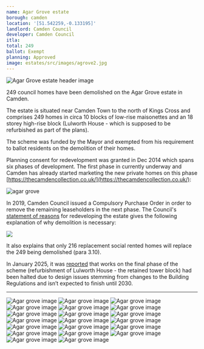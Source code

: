 ```yaml
---
name: Agar Grove estate 
borough: camden
location: '[51.542259,-0.133195]'
landlord: Camden Council
developer: Camden Council
itla:
total: 249
ballot: Exempt
planning: Approved
image: estates/src/images/agrove2.jpg
---
```

![Agar Grove estate header image](../estates/src/images/agrove2.jpg)

249 council homes have been demolished on the Agar Grove estate in Camden.

The estate is situated near Camden Town to the north of Kings Cross and comprises 249 homes in circa 10 blocks of low-rise maisonettes and an 18 storey high-rise block (Lulworth House - which is supposed to be refurbished as part of the plans). 

The scheme was funded by the Mayor and exempted from his requirement to ballot residents on the demolition of their homes. 

Planning consent for redevelopment was granted in Dec 2014 which spans six phases of development. The first phase in currently underway and Camden has already started marketing the new private homes on this phase [https://thecamdencollection.co.uk/](https://thecamdencollection.co.uk/): 

![agar grove](../estates/src/images/visiv.png)

In 2019, Camden Council issued a Compulsory Purchase Order in order to remove the remaining leaseholders in the next phase. The Council's [statement of reasons](https://www.camden.gov.uk/documents/20142/35497697/Agar+Grove+estate+CPO+-+Statement+of+Reasons+May+2019.pdf/5dc5fe4d-8a00-07db-2e4e-d4984251e7d7) for redeveloping the estate gives the following explanation of why demolition is necessary:

![](../estates/src/images/cposor.png)

It also explains that only 216 replacement social rented homes will replace the 249 being demolished (para 3.10). 

In January 2025, it was [reported](https://www.architectsjournal.co.uk/buildings/housing-quality-up-bills-down-hawkinsbrown-and-mae-regenerate-camden-estate) that works on the final phase of the scheme (refurbishment of Lulworth House - the retained tower block) had been halted due to design issues stemming from changes to the Building Regulations and isn’t expected to finish until 2030.



---


  ![Agar grove image](../estates/src/images/agrove2.jpg)
  ![Agar grove image](../estates/src/images/agrove.png)
  ![Agar grove image](../estates/src/images/agrove3.png)
  ![Agar grove image](../estates/src/images/agrove4.png)
  ![Agar grove image](../estates/src/images/agar3d.png)
  ![Agar grove image](../estates/src/images/agarmodel.png)
  ![Agar grove image](../estates/src/images/ag1.jpg)
  ![Agar grove image](../estates/src/images/ag2.jpg)
  ![Agar grove image](../estates/src/images/ag3.jpg)
  ![Agar grove image](../estates/src/images/ag4.jpg)
  ![Agar grove image](../estates/src/images/ag5.jpg)
  ![Agar grove image](../estates/src/images/ag6.jpg)
  ![Agar grove image](../estates/src/images/ag7.jpg)
  ![Agar grove image](../estates/src/images/ag8.jpg)
  ![Agar grove image](../estates/src/images/ag9.jpg)
  ![Agar grove image](../estates/src/images/ag10.jpg)
  ![Agar grove image](../estates/src/images/ag11.jpg)
  ![Agar grove image](../estates/src/images/ag12.jpg)
  ![Agar grove image](../estates/src/images/ag13.jpg)
  ![Agar grove image](../estates/src/images/ag14.jpg)